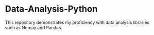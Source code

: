 # Data-Analysis-Python

This repository demonstrates my proficiency with data analysis libraries such as Numpy and Pandas. 
